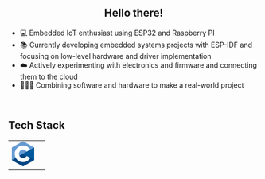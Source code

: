 
## <div align="center">Hello there!</div>  
- 💻 Embedded IoT enthusiast using ESP32 and Raspberry PI
- 📚 Currently developing embedded systems projects with ESP-IDF and focusing on low-level hardware and driver implementation
- ☁️ Actively experimenting with electronics and firmware and connecting them to the cloud
- 👨🏻‍💻 Combining software and hardware to make a real-world project

<br/>

## Tech Stack
<div align="center" width="50%">
<table style="border: none;">
    <tr>
        <td>
            <img alt="C" src="https://github.com/mfn04/mfn04/blob/master/icons/C_Logo.png" height="50"></img>
            <a alt="C++" src="https://github.com/mfn04/mfn04/blob/master/icons/C++_Logo.png" height="50"></a>
            <a alt="Rust" src="https://github.com/mfn04/mfn04/blob/master/icons/Rust_Logo.png" height="50"></a>
            <a alt="Python" src="https://github.com/mfn04/mfn04/blob/master/icons/Python_Logo.png" height="50"></a>
            <a alt="Bash" src="https://github.com/mfn04/mfn04/blob/master/icons/Bash_Logo.png" height="50"></a>
        </td>
        <td>
            <a alt="Espressif" src="https://github.com/mfn04/mfn04/blob/master/icons/Espressif_Logo.png" height="50"></a>
            <a alt="Arduino" src="https://github.com/mfn04/mfn04/blob/master/icons/Arduino_Logo.png" height="50"></a>
            <a alt="Raspberry Pi" src="https://github.com/mfn04/mfn04/blob/master/icons/Raspberry_Pi_Logo.png" height="50"></a>
            <a alt="PlatformIO" src="https://github.com/mfn04/mfn04/blob/master/icons/PlatformIO_Logo.png" height="50"></a>
            <a alt="VSCode" src="https://github.com/mfn04/mfn04/blob/master/icons/VSCode_Logo.png" height="50"></a>
            <a alt="Linux" src="https://github.com/mfn04/mfn04/blob/master/icons/Tux_Logo.png" height="50"></a>
            <a alt="Ubuntu" src="https://github.com/mfn04/mfn04/blob/master/icons/Ubuntu_Logo.png" height="50"></a>
            <a alt="Amazon Web Services" src="https://github.com/mfn04/mfn04/blob/master/icons/AWS_Logo.png" height="50"></a>
            <a alt="MySQL" src="https://github.com/mfn04/mfn04/blob/master/icons/MySQL_Logo.png" height="50"></a>
        </td>
    </tr>
</table>
</div>

<br/>